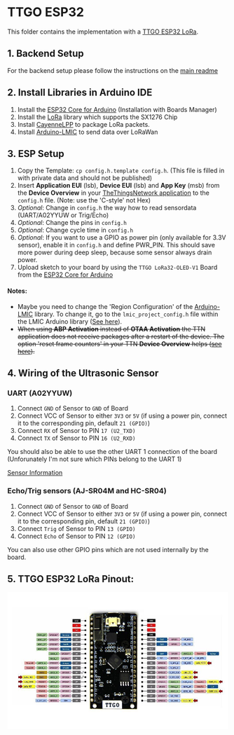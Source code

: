 # TTGO ESP32

This folder contains the implementation with a [TTGO ESP32 LoRa](http://www.lilygo.cn/prod_view.aspx?TypeId=50003&Id=1141&FId=t3:50003:3).

## 1. Backend Setup

For the backend setup please follow the instructions on the [main readme](../)

## 2. Install Libraries in Arduino IDE
1. Install the [ESP32 Core for Arduino](https://github.com/espressif/arduino-esp32/blob/master/docs/arduino-ide/boards_manager.md) (Installation with Boards Manager)
2. Install the [LoRa](https://github.com/sandeepmistry/arduino-LoRa) library which supports the SX1276 Chip
3. Install [CayenneLPP](https://github.com/sabas1080/CayenneLPP) to package LoRa packets.
4. Install [Arduino-LMIC](https://github.com/mcci-catena/arduino-lmic) to send data over LoRaWan

## 3. ESP Setup
1. Copy the Template: `cp config.h.template config.h`. (This file is filled in with private data and should not be published)
2. Insert **Application EUI** (lsb), **Device EUI** (lsb) and **App Key** (msb) from the **Device Overview** in your [TheThingsNetwork application](https://console.thethingsnetwork.org/applications) to the `config.h` file. (Note: use the 'C-style' not Hex)
3. *Optional*: Change in `config.h` the way how to read sensordata (UART/A02YYUW or Trig/Echo)
4. *Optional*: Change the pins in `config.h`
5. *Optional*: Change cycle time in `config.h`
6. *Optional*: If you want to use a GPIO as power pin (only available for 3.3V sensor), enable it in `config.h` and define PWR_PIN. This should save more power during deep sleep, because some sensor always drain power.
7. Upload sketch to your board by using the `TTGO LoRa32-OLED-V1` Board from the [ESP32 Core for Arduino](https://github.com/espressif/arduino-esp32/blob/master/docs/arduino-ide/boards_manager.md)

#### Notes:

- Maybe you need to change the 'Region Configuration' of the [Arduino-LMIC](https://github.com/mcci-catena/arduino-lmic) library. To change it, go to the `lmic_project_config.h` file within the LMIC Arduino library ([See here](https://github.com/mcci-catena/arduino-lmic#configuration)).
- ~~When using **ABP Activation** instead of **OTAA Activation** the TTN application does not receive packages after a restart of the device. The option 'reset frame counters' in your TTN **Device Overview** helps ([see here](https://forum.sodaq.com/t/not-receiving-data-until-frame-counter-reset-in-ttn-console/632/3)).~~

## 4. Wiring of the Ultrasonic Sensor

### UART (A02YYUW)
1. Connect `GND` of Sensor to `GND` of Board
2. Connect VCC of Sensor to either `3V3` or `5V` (if using a power pin, connect it to the corresponding pin, default `21 (GPIO)`)
3. Connect `RX` of Sensor to PIN `17 (U2_TXD)` 
4. Connect `TX` of Sensor to PIN `16 (U2_RXD)`

You should also be able to use the other UART 1 connection of the board (Unforunately I'm not sure which PINs belong to the UART 1)

[Sensor Information](https://wiki.dfrobot.com/A02YYUW%20Waterproof%20Ultrasonic%20Sensor%20SKU:%20SEN0311)

### Echo/Trig sensors (AJ-SR04M and HC-SR04)
1. Connect `GND` of Sensor to `GND` of Board
2. Connect VCC of Sensor to either `3V3` or `5V` (if using a power pin, connect it to the corresponding pin, default `21 (GPIO)`)
3. Connect `Trig` of Sensor to PIN `13 (GPIO)` 
4. Connect `Echo` of Sensor to PIN `12 (GPIO)`

You can also use other GPIO pins which are not used internally by the board.

## 5. TTGO ESP32 LoRa Pinout:
![ESP Pinout](images/esp_pinout.jpeg)


